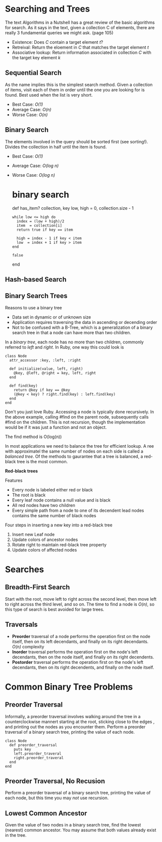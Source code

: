 <script type="text/javascript" src="http://cdn.mathjax.org/mathjax/2.0-beta/MathJax.js?config=TeX-AMS-MML_HTMLorMML"></script>

Searching and Trees
===================

The text Algorithms in a Nutshell has a great review of the basic algorithms for search. As it says in the text, given a collection C  of elements, there are really 3 fundamental queries we might ask. (page 105)

* Existence: Does _C_ contain a target element _t_?
* Retreival: Return the eloement in _C_ that matches the target element _t_
* Associative lookup: Return information associated in collection _C_ with the target key element _k_

Sequential Search
-----------------

As the name implies this is the simplest search method. Given a collection of items, visit each of them in order until the one you are looking for is found. Best used when the list is very short.

* Best Case: _O(1)_
* Average Case: _O(n)_
* Worse Case: _O(n)_

Binary Search
-------------

The elements involved in the query should be sorted first (see sorting!). Divides the collection in half until the item is found.

* Best Case: _O(1)_
* Average Case: _O(log n)_
* Worse Case: _O(log n)_

    # binary search
    def has_item? collection, key
      low, high = 0, collection.size - 1
      
      while low <= high do
        index = (low + high)/2
        item  = collection[i]
        return true if key == item

        high = index - 1 if key < item
        low  = index + 1 if key > item
      end
      
      false
    end

Hash-based Search
-----------------

Binary Search Trees
-------------------

Reasons to use a binary tree

* Data set in dynamic or of unknown size
* Application requires traversing the data in ascending or decending order
* Not to be confused with a B-Tree, which is a generalization of a binary search tree in that a node can have more than two children.

In a _binary tree_, each node has no more than two children, commonly referred to _left_ and _right_.
In Ruby, one way this could look is

    class Node
      attr_accessor :key, :left, :right

      def initialize(value, left, right)
        @key, @left, @right = key, left, right
      end

      def find(key)
        return @key if key == @key
        (@key < key) ? right.find(key) : left.find(key)
      end
    end

Don't you just love Ruby. 
Accessing a node is typically done recursively. In the above example, calling #find on the parent node, subsequently calls #find on the children. This is not recursion, though the implementation would be if it was just a function and not an object.

The find method is O(log(n))

In most applications we need to balance the tree for efficient lookup. A ree with approximatel the same number of nodes on each side is called a _balanced tree_. Of the methods to gaurantee that a tree is balanced, a red-black tree is the most common.

**Red-black trees**

Features

* Every node is labeled either red or black
* The root is black
* Every leaf node contains a null value and is black
* All red nodes have two children
* Every simple path from a node to one of its decendent lead nodes contains the same number of black nodes

Four steps in inserting a new key into a red-black tree

1. Insert new Leaf node
2. Update colors of ancestor nodes
3. Rotate right to maintain red-black tree property
4. Update colors of affected nodes

Searches
========

Breadth-First Search
--------------------

Start with the root, move left to right across the second level, then move left to right across the third level, and so on. The time to find a node is _O(n)_, so this type of search is best avoided for large trees.

Traversals
----------

* **Preorder** traversal of a node performs the operation first on the node itself, then on its left decendants, and finally on its right decendants. _O(n)_ complexity
* **Inorder** traversal performs the operation first on the node's left decendants, then on the node itself, and finally on its right decendents. 
* **Postorder** traversal performs the operation first on the node's left decendants, then on its right decendents, and finally on the node itself.

Common Binary Tree Problems
===========================

Preorder Traversal
------------------
Informally, a preorder traversal involves walking around the tree in a counterclockwise mannert starting at the root, sticking close to the edges , and printing out the nodes as you encounter them. Perform a preorder traversal of a binary search tree, printing the value of each node.

    class Node
      def preorder_traversal
        puts key
        left.preorder_traveral
        right.preorder_traveral
      end
    end

Preorder Traversal, No Recusion
-------------------------------
Perform a preorder traversal of a binary search tree, printing the value of each node, but this time you may _not_ use recursion.

Lowest Common Ancestor
----------------------
Given the value of two nodes in a binary search tree, find the lowest (nearest) common ancestor. You may assume that both values already exist in the tree.